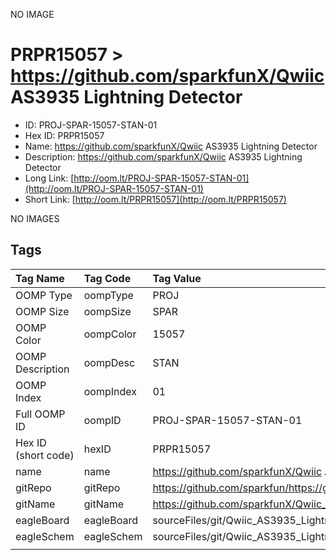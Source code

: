 


  
NO IMAGE  
# PRPR15057 > https://github.com/sparkfunX/Qwiic AS3935 Lightning Detector

- ID: PROJ-SPAR-15057-STAN-01
- Hex ID: PRPR15057
- Name: https://github.com/sparkfunX/Qwiic AS3935 Lightning Detector
- Description: https://github.com/sparkfunX/Qwiic AS3935 Lightning Detector
- Long Link: [http://oom.lt/PROJ-SPAR-15057-STAN-01](http://oom.lt/PROJ-SPAR-15057-STAN-01)
- Short Link: [http://oom.lt/PRPR15057](http://oom.lt/PRPR15057)
  
NO IMAGES  
## Tags
  

|Tag Name|Tag Code|Tag Value|
| :--- | :--- | :--- |
|OOMP Type|oompType|PROJ|
|OOMP Size|oompSize|SPAR|
|OOMP Color|oompColor|15057|
|OOMP Description|oompDesc|STAN|
|OOMP Index|oompIndex|01|
|Full OOMP ID|oompID|PROJ-SPAR-15057-STAN-01|
|Hex ID (short code)|hexID|PRPR15057|
|name|name|https://github.com/sparkfunX/Qwiic AS3935 Lightning Detector|
|gitRepo|gitRepo|https://github.com/sparkfun/https://github.com/sparkfunX/Qwiic_AS3935_Lightning_Detector|
|gitName|gitName|https://github.com/sparkfunX/Qwiic_AS3935_Lightning_Detector|
|eagleBoard|eagleBoard|sourceFiles/git/Qwiic_AS3935_Lightning_Detector/Hardware/Qwiic_AS3935_Lightning_Detector.brd|
|eagleSchem|eagleSchem|sourceFiles/git/Qwiic_AS3935_Lightning_Detector/Hardware/Qwiic_AS3935_Lightning_Detector.sch|
||||
